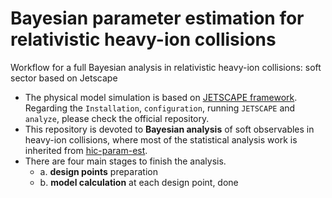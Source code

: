 # Bayesian parameter estimation for relativistic heavy-ion collisions

Workflow for a full Bayesian analysis in relativistic heavy-ion collisions: soft sector based on Jetscape
- The physical model simulation is based on [JETSCAPE framework](https://arxiv.org/abs/1903.07706). Regarding the `Installation`, `configuration`, running `JETSCAPE` and `analyze`, please check the official repository.
- This repository is devoted to **Bayesian analysis** of soft observables in heavy-ion collisions, where most of the statistical analysis work is inherited from [hic-param-est](http://qcd.phy.duke.edu/hic-param-est/). 
- There are four main stages to finish the analysis.
    - a. **design points** preparation
    - b. **model calculation** at each design point, done
